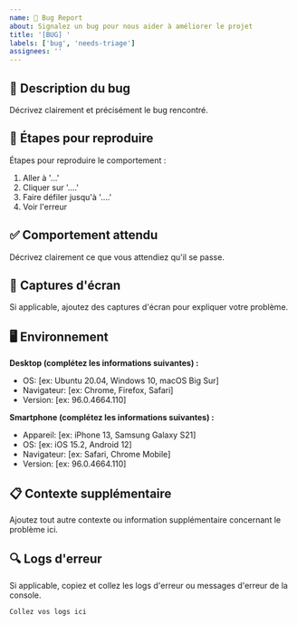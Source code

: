 ```yaml
---
name: 🐛 Bug Report
about: Signalez un bug pour nous aider à améliorer le projet
title: '[BUG] '
labels: ['bug', 'needs-triage']
assignees: ''
---
```


## 🐛 Description du bug
Décrivez clairement et précisément le bug rencontré.

## 🔄 Étapes pour reproduire
Étapes pour reproduire le comportement :
1. Aller à '...'
2. Cliquer sur '....'
3. Faire défiler jusqu'à '....'
4. Voir l'erreur

## ✅ Comportement attendu
Décrivez clairement ce que vous attendiez qu'il se passe.

## 📱 Captures d'écran
Si applicable, ajoutez des captures d'écran pour expliquer votre problème.

## 🖥️ Environnement
**Desktop (complétez les informations suivantes) :**
 - OS: [ex: Ubuntu 20.04, Windows 10, macOS Big Sur]
 - Navigateur: [ex: Chrome, Firefox, Safari]
 - Version: [ex: 96.0.4664.110]

**Smartphone (complétez les informations suivantes) :**
 - Appareil: [ex: iPhone 13, Samsung Galaxy S21]
 - OS: [ex: iOS 15.2, Android 12]
 - Navigateur: [ex: Safari, Chrome Mobile]
 - Version: [ex: 96.0.4664.110]

## 📋 Contexte supplémentaire
Ajoutez tout autre contexte ou information supplémentaire concernant le problème ici.

## 🔍 Logs d'erreur
Si applicable, copiez et collez les logs d'erreur ou messages d'erreur de la console.

```
Collez vos logs ici
```
